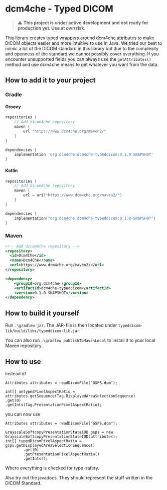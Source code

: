 # dcm4che - Typed DICOM
> :warning: **This project is under active development and not ready for production yet. Use at own risk.**

This library creates typed wrappers around dcm4che attributes to make DICOM objects easier and more intuitive to use in Java.
We tried our best to mimic a lot of the DICOM standard in this library but due to the complexity and openness of the standard we cannot possibly cover everything.
If you encounter unsupported fields you can always use the `getAttributes()` method and use dcm4che means to get whatever you want from the data.

## How to add it to your project
### Gradle
#### Groovy
```groovy
repositories {
    // Add dicom4che repository
    maven {
        url "https://www.dcm4che.org/maven2/"
    }
}
```

```groovy
dependencies {
    implementation 'org.dcm4che:dcm4che-typeddicom:0.1.0-SNAPSHOT'
}
```

#### Kotlin
```kotlin
repositories {
    // Add dicom4che repository
    maven {
        url = uri("https://www.dcm4che.org/maven2/")
    }
}
```

```kotlin
dependencies {
    implementation("org.dcm4che:dcm4che-typeddicom:0.1.0-SNAPSHOT")
}
```

### Maven

```xml
<!-- Add dicom4che repository -->
<repository>
  <id>Dcm4Che</id>
  <name>Dcm4Che</name>
  <url>https://www.dcm4che.org/maven2/</url>
</repository>
```

```xml
<dependency>
    <groupId>org.dcm4che</groupId>
    <artifactId>dcm4che-typeddicom</artifactId>
    <version>0.1.0-SNAPSHOT</version>
</dependency>
```

## How to build it yourself
Run ```.\gradlew jar```. The JAR-file is then located under ```typeddicom-lib/build/libs/typeddicom-lib.jar```.

You can also run ```.\gradlew publishToMavenLocal``` to install it to your local Maven repository.
## How to use
Instead of
```
Attributes attributes = readDicomFile("GSPS.dcm");

int[] untypedPixelAspectRatio = attributes.getSequence(Tag.DisplayedAreaSelectionSequence)
.get(0)
.getInts(Tag.PresentationPixelAspectRatio);

```
you can now use
```
Attributes attributes = readDicomFile("GSPS.dcm");

GrayscaleSoftcopyPresentationStateIOD gsps = new GrayscaleSoftcopyPresentationStateIOD(attributes);
int[] typedDicomPixelAspectRatio = gsps.getDisplayedAreaSelectionSequence()
        .get(0)
        .getPresentationPixelAspectRatio()
        .getInts();
```
Where everything is checked for type-safety.

Also try out the javadocs. They should represent the stuff written in the DICOM Standard.

